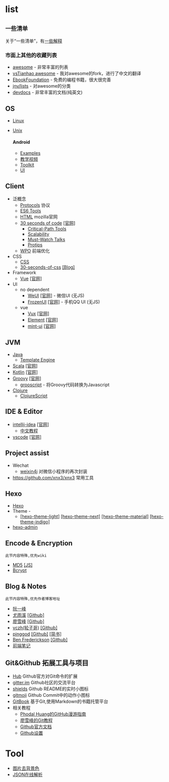 # list

`` 一些清单 ``
--
关于“一些清单”，有[一些解释](https://github.com/da-shen/list/blob/master/contributing.md)


### 市面上其他的收藏列表
- [awesome](https://github.com/sindresorhus/awesome) - 非常丰富的列表
- [vsTianhao awesome](https://github.com/vsTianhao/awesome) - 我对awesome的fork，进行了中文的翻译
- [EbookFoundation](https://github.com/EbookFoundation/free-programming-books/blob/master/free-programming-books-zh.md) - 免费的编程书籍，很大很完善
- [jnv/lists](https://github.com/jnv/lists) - 对awesome的分类
- [devdocs](https://devdocs.io/) - 非常丰富的文档(纯英文)


## OS

- [Linux](https://github.com/torvalds/linux)
- [Unix](https://github.com/qrush/unix)

	#### Android
	- [Examples](https://github.com/hmkcode/Android)
	- [教学视频](https://github.com/open-android/Android)
	- [Toolkit](https://github.com/cSploit/android)
	- [UI](https://github.com/wasabeef/awesome-android-ui)


## Client

- 泛概念
	- [Protocols](https://www.w3.org/Protocols/) 协议
	- [ES6 Tools](https://github.com/addyosmani/es6-tools)
	- [HTML](https://developer.mozilla.org/en-US/docs/Web/HTML) mozilla官网
	- [30 seconds of code](https://github.com/Chalarangelo/30-seconds-of-code) [[官网]](https://30secondsofcode.org/)
		- [Critical-Path Tools](https://github.com/addyosmani/critical-path-css-tools)
		- [Scalability](https://github.com/davidtheclark/scalable-css-reading-list)
		- [Must-Watch Talks](https://github.com/AllThingsSmitty/must-watch-css)
		- [Protips](https://github.com/AllThingsSmitty/css-protips)
	- [WPO](https://github.com/liangsenzhi/awesome-wpo-chinese) 前端优化
- CSS
	- [CSS](https://github.com/sotayamashita/awesome-css)
	- [30-seconds-of-css](https://github.com/atomiks/30-seconds-of-css) [[Blog]](https://atomiks.github.io/30-seconds-of-css/)
- Framework
	- [Vue](https://github.com/vuejs/vue) [[官网]](https://cn.vuejs.org/)
- UI
	- no dependent
		- [WeUI](https://github.com/Tencent/weui) [[官网]](https://weui.io/) - 微信UI (无JS)
		- [FrozenUI](https://github.com/frozenui/frozenui) [[官网]](https://frozenui.github.io/) - 手机QQ UI (无JS)
	- vue
		- [Vux](https://github.com/airyland/vux) [[官网]](https://doc.vux.li/)
		- [Element](https://github.com/ElemeFE/element) [[官网]](http://element-cn.eleme.io/#/zh-CN)
		- [mint-ui](https://github.com/ElemeFE/mint-ui) [[官网]](https://mint-ui.github.io/)


## JVM

- [Java](https://github.com/vsTianhao/awesome/blob/master/awesome-java-cn.md)
	- [Template Engine](https://github.com/vsTianhao/awesome/blob/master/java-template.md)
- [Scala](https://github.com/lauris/awesome-scala) [[官网]](https://www.scala-lang.org/)
- [Kotlin](https://github.com/JetBrains/kotlin) [[官网]](http://kotlinlang.org/)
- [Groovy](https://github.com/kdabir/awesome-groovy) [[官网]](http://www.groovy-lang.org/)
	- [grooscript](https://github.com/chiquitinxx/grooscript) - 将Groovy代码转换为Javascript
- [Clojure](https://github.com/razum2um/awesome-clojure)
	- [ClojureScript](https://github.com/hantuzun/awesome-clojurescript)


## IDE & Editor

- [intellij-idea](https://github.com/JetBrains/intellij-community) [[官网]](http://www.jetbrains.com/idea/)
	- [中文教程](https://github.com/judasn/IntelliJ-IDEA-Tutorial)
- [vscode](https://github.com/Microsoft/vscode) [[官网]](https://code.visualstudio.com/)
	

## Project assist

- Wechat
	- [weixin4j](https://github.com/foxinmy/weixin4j) 对微信小程序的再次封装
- https://github.com/xnx3/xnx3 常用工具


## Hexo

- [Hexo](https://github.com/hexojs/hexo)
- Theme -
	- [[hexo-theme-light]](https://github.com/hexojs/hexo-theme-light)
	[[hexo-theme-next]](https://github.com/iissnan/hexo-theme-next)
	[[hexo-theme-material]](https://github.com/viosey/hexo-theme-material)
	[[hexo-theme-indigo]](https://github.com/yscoder/hexo-theme-indigo)
- [hexo-admin](https://github.com/jaredly/hexo-admin)

## Encode & Encryption
``此节内容特殊,优先wiki``

- [MD5](https://en.wikipedia.org/wiki/MD5) [[JS]](https://github.com/blueimp/JavaScript-MD5)
- [Bcrypt](https://en.wikipedia.org/wiki/Bcrypt)


## Blog & Notes
``此节内容特殊,优先作者博客地址``

- [阮一峰](http://www.ruanyifeng.com/blog/)
- [尤雨溪](http://caibaojian.com/evan-you) [[Github]](https://github.com/yyx990803)
- [廖雪峰](https://www.liaoxuefeng.com/) [[Github]](https://github.com/michaelliao)
- [vczh(轮子哥)](http://www.cppblog.com/vczh/category/6885.html) [[Github]](https://github.com/vczh) 
- [pinggod](http://pinggod.com/) [[Github]](https://github.com/pinggod) [[简书]](https://www.jianshu.com/u/91e277b8ee0f) 
- [Ben Frederickson](http://www.benfrederickson.com/blog/) [[Github]](https://github.com/benfred) 
- [前端笔记](https://github.com/woai30231/webDevDetails)

## Git&Github 拓展工具与项目
- [Hub](https://github.com/github/hub) Github官方对Git命令的扩展
- [gitter.im](https://gitter.im/) Github社区的交流平台
- [shields](https://shields.io/) Github README的实时小图标
- [gitmoji](https://lyrieek.github.io/gitmoji) Github Commit中的动作小图标
- [GitBook](https://www.gitbook.com/) 基于Git,使用Markdown的书籍托管平台
- 相关教程
	- [Phodal Huang的GitHub漫游指南](https://github.com/phodal/github)
	- [廖雪峰的Git教程](https://www.liaoxuefeng.com/wiki/0013739516305929606dd18361248578c67b8067c8c017b000)
	- [Github官方文档](https://help.github.com/)
	- [Github设置](https://help.github.com/articles/set-up-git/#platform-all)

# Tool
- [图片去背景色](http://www.aigei.com/bgremover/)
- [JSON在线解析](https://www.json.cn/)
